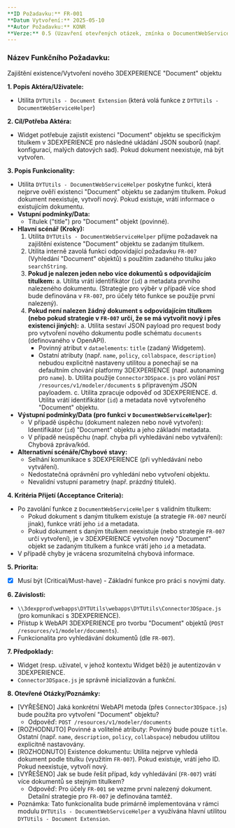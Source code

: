 ```yaml
---
**ID Požadavku:** FR-001
**Datum Vytvoření:** 2025-05-10
**Autor Požadavku:** KONR
**Verze:** 0.5 (Uzavření otevřených otázek, zmínka o DocumentWebServiceHelper)
---
```


### Název Funkčního Požadavku:
Zajištění existence/Vytvoření nového 3DEXPERIENCE "Document" objektu

**1. Popis Aktéra/Uživatele:**
   - Utilita `DYTUtils - Document Extension` (která volá funkce z `DYTUtils - DocumentWebServiceHelper`)

**2. Cíl/Potřeba Aktéra:**
   - Widget potřebuje zajistit existenci "Document" objektu se specifickým titulkem v 3DEXPERIENCE pro následné ukládání JSON souborů (např. konfigurací, malých datových sad). Pokud dokument neexistuje, má být vytvořen.

**3. Popis Funkcionality:**
   - Utilita `DYTUtils - DocumentWebServiceHelper` poskytne funkci, která nejprve ověří existenci "Document" objektu se zadaným titulkem. Pokud dokument neexistuje, vytvoří nový. Pokud existuje, vrátí informace o existujícím dokumentu.
   - **Vstupní podmínky/Data:**
     - Titulek ("title") pro "Document" objekt (povinné).
   - **Hlavní scénář (Kroky):**
     1. Utilita `DYTUtils - DocumentWebServiceHelper` přijme požadavek na zajištění existence "Document" objektu se zadaným titulkem.
     2. Utilita interně zavolá funkci odpovídající požadavku `FR-007` (Vyhledání "Document" objektů) s použitím zadaného titulku jako `searchString`.
     3. **Pokud je nalezen jeden nebo více dokumentů s odpovídajícím titulkem:**
        a. Utilita vrátí identifikátor (`id`) a metadata prvního nalezeného dokumentu. (Strategie pro výběr v případě více shod bude definována v `FR-007`, pro účely této funkce se použije první nalezený).
     4. **Pokud není nalezen žádný dokument s odpovídajícím titulkem (nebo pokud strategie v `FR-007` určí, že se má vytvořit nový i přes existenci jiných):**
        a. Utilita sestaví JSON payload pro request body pro vytvoření nového dokumentu podle schématu `documents` (definovaného v OpenAPI).
           - Povinný atribut v `dataelements`: `title` (zadaný Widgetem).
           - Ostatní atributy (např. `name`, `policy`, `collabspace`, `description`) nebudou explicitně nastaveny utilitou a ponechají se na defaultním chování platformy 3DEXPERIENCE (např. autonaming pro `name`).
        b. Utilita použije `Connector3DSpace.js` pro volání `POST /resources/v1/modeler/documents` s připraveným JSON payloadem.
        c. Utilita zpracuje odpověď od 3DEXPERIENCE.
        d. Utilita vrátí identifikátor (`id`) a metadata nově vytvořeného "Document" objektu.
   - **Výstupní podmínky/Data (pro funkci v `DocumentWebServiceHelper`):**
     - V případě úspěchu (dokument nalezen nebo nově vytvořen): Identifikátor (`id`) "Document" objektu a jeho základní metadata.
     - V případě neúspěchu (např. chyba při vyhledávání nebo vytváření): Chybová zpráva/kód.
   - **Alternativní scénáře/Chybové stavy:**
     - Selhání komunikace s 3DEXPERIENCE (při vyhledávání nebo vytváření).
     - Nedostatečná oprávnění pro vyhledání nebo vytvoření objektu.
     - Nevalidní vstupní parametry (např. prázdný titulek).

**4. Kritéria Přijetí (Acceptance Criteria):**
   - Po zavolání funkce z `DocumentWebServiceHelper` s validním titulkem:
     - Pokud dokument s daným titulkem existuje (a strategie `FR-007` neurčí jinak), funkce vrátí jeho `id` a metadata.
     - Pokud dokument s daným titulkem neexistuje (nebo strategie `FR-007` určí vytvoření), je v 3DEXPERIENCE vytvořen nový "Document" objekt se zadaným titulkem a funkce vrátí jeho `id` a metadata.
   - V případě chyby je vrácena srozumitelná chybová informace.

**5. Priorita:**
   - [X] Musí být (Critical/Must-have) - Základní funkce pro práci s novými daty.

**6. Závislosti:**
   - `\\3dexpprod\webapps\DYTUtils\webapps\DYTUtils\Connector3DSpace.js` (pro komunikaci s 3DEXPERIENCE).
   - Přístup k WebAPI 3DEXPERIENCE pro tvorbu "Document" objektů (`POST /resources/v1/modeler/documents`).
   - Funkcionalita pro vyhledávání dokumentů (dle `FR-007`).

**7. Předpoklady:**
   - Widget (resp. uživatel, v jehož kontextu Widget běží) je autentizován v 3DEXPERIENCE.
   - `Connector3DSpace.js` je správně inicializován a funkční.

**8. Otevřené Otázky/Poznámky:**
   - [VYŘEŠENO] Jaká konkrétní WebAPI metoda (přes `Connector3DSpace.js`) bude použita pro vytvoření "Document" objektu?
     - Odpověď: `POST /resources/v1/modeler/documents`
   - [ROZHODNUTO] Povinné a volitelné atributy: Povinný bude pouze `title`. Ostatní (např. `name`, `description`, `policy`, `collabspace`) nebudou utilitou explicitně nastavovány.
   - [ROZHODNUTO] Existence dokumentu: Utilita nejprve vyhledá dokument podle titulku (využitím `FR-007`). Pokud existuje, vrátí jeho ID. Pokud neexistuje, vytvoří nový.
   - [VYŘEŠENO] Jak se bude řešit případ, kdy vyhledávání (`FR-007`) vrátí více dokumentů se stejným titulkem?
     - Odpověď: Pro účely `FR-001` se vezme první nalezený dokument. Detailní strategie pro `FR-007` je definována tamtéž.
   - Poznámka: Tato funkcionalita bude primárně implementována v rámci modulu `DYTUtils - DocumentWebServiceHelper` a využívána hlavní utilitou `DYTUtils - Document Extension`.
